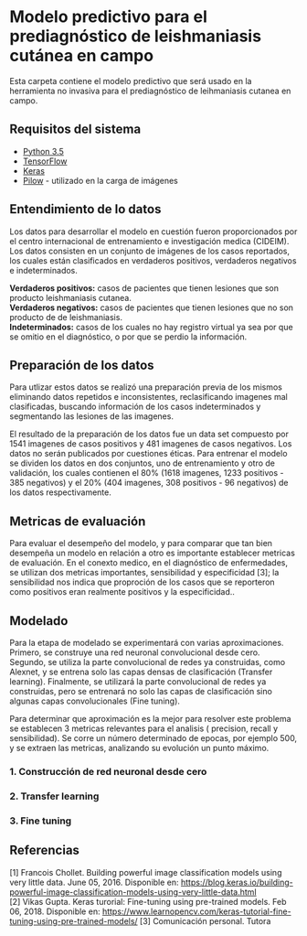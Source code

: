 # Modelo predictivo para el prediagnóstico de leishmaniasis cutánea en campo

Esta carpeta contiene el modelo predictivo que será usado en la herramienta no invasiva para el prediagnóstico de leihmaniasis cutanea en campo.

## Requisitos del sistema

* [Python 3.5](https://www.python.org/) 
* [TensorFlow](https://www.tensorflow.org/)
* [Keras](https://keras.io/) 
* [Pilow](https://pillow.readthedocs.io/en/5.1.x/) - utilizado en la carga de imágenes

## Entendimiento de lo datos

Los datos para desarrollar el modelo en cuestión fueron proporcionados por el centro internacional de entrenamiento e investigación medica (CIDEIM). Los datos consisten en un conjunto de imágenes de los casos reportados, los cuales están clasificados en verdaderos positivos, verdaderos negativos e indeterminados. 

 **Verdaderos positivos:** casos de pacientes que tienen lesiones que son producto leishmaniasis cutanea.  
 **Verdaderos negativos:** casos de pacientes que tienen lesiones que no son producto de de leishmaniasis.  
 **Indeterminados:** casos de los cuales no hay registro virtual ya sea por que se omitio en el diagnóstico, o por que se perdio la información.  
 

## Preparación de los datos

Para utlizar estos datos se realizó una preparación previa de los mismos eliminando datos repetidos e inconsistentes, reclasificando imagenes mal clasificadas, buscando información de los casos indeterminados  y segmentando las lesiones de las imagenes.  
  
El resultado de la preparación de los datos fue un data set compuesto por 1541 imagenes de casos positivos y 481 imagenes de casos negativos. Los datos no serán publicados por cuestiones éticas. Para entrenar el modelo se dividen los datos en dos conjuntos, uno de entrenamiento y otro de validación, los cuales contienen el 80% (1618 imagenes, 1233 positivos - 385 negativos) y el 20% (404 imagenes, 308 positivos - 96 negativos) de los datos respectivamente.

## Metricas de evaluación

Para evaluar el desempeño del modelo, y para comparar que tan bien desempeña un modelo en relación a otro es importante establecer metricas de evaluación. En el conexto medico, en el diagnóstico de enfermedades, se utilizan dos metricas importantes, sensibilidad y especificidad [3]; la sensibilidad nos indica que proproción de los casos que se reporteron como positivos eran realmente positivos y la especificidad..

## Modelado

Para la etapa de modelado se experimentará con varias aproximaciones. Primero, se construye una red neuronal convolucional desde cero. Segundo, se utiliza la parte convolucional de redes ya construidas, como Alexnet, y se entrena solo las capas densas de clasificación (Transfer learning). Finalmente, se utilizará la parte convolucional de redes ya construidas, pero se entrenará no solo las capas de clasificación sino algunas capas convolucionales (Fine tuning). 

Para determinar que aproximación es la mejor para resolver este problema se establecen 3 metricas relevantes para el analisis ( precision, recall y sensibilidad). Se corre un número determinado de epocas, por ejemplo 500, y se extraen las metricas, analizando su evolución un punto máximo.

### 1. Construcción de red neuronal desde cero

### 2. Transfer learning

### 3. Fine tuning


## Referencias
[1] Francois Chollet. Building powerful image classification models using very little data. June 05, 2016. Disponible en: https://blog.keras.io/building-powerful-image-classification-models-using-very-little-data.html  
[2] Vikas Gupta. Keras turorial: Fine-tuning using pre-trained models. Feb 06, 2018. Disponible en: https://www.learnopencv.com/keras-tutorial-fine-tuning-using-pre-trained-models/
[3] Comunicación personal. Tutora

